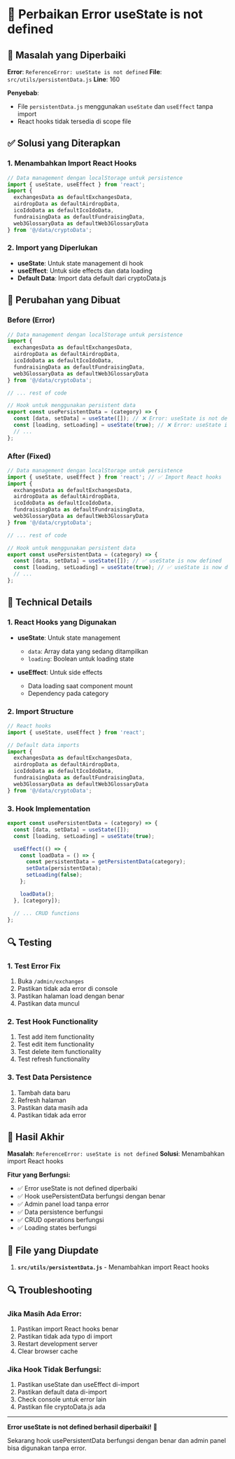 # 🔧 Perbaikan Error useState is not defined

## 🎯 **Masalah yang Diperbaiki**

**Error**: `ReferenceError: useState is not defined`
**File**: `src/utils/persistentData.js`
**Line**: 160

**Penyebab**: 
- File `persistentData.js` menggunakan `useState` dan `useEffect` tanpa import
- React hooks tidak tersedia di scope file

## ✅ **Solusi yang Diterapkan**

### **1. Menambahkan Import React Hooks**
```javascript
// Data management dengan localStorage untuk persistence
import { useState, useEffect } from 'react';
import { 
  exchangesData as defaultExchangesData, 
  airdropData as defaultAirdropData, 
  icoIdoData as defaultIcoIdoData, 
  fundraisingData as defaultFundraisingData, 
  web3GlossaryData as defaultWeb3GlossaryData 
} from '@/data/cryptoData';
```

### **2. Import yang Diperlukan**
- **useState**: Untuk state management di hook
- **useEffect**: Untuk side effects dan data loading
- **Default Data**: Import data default dari cryptoData.js

## 🚀 **Perubahan yang Dibuat**

### **Before (Error)**
```javascript
// Data management dengan localStorage untuk persistence
import { 
  exchangesData as defaultExchangesData, 
  airdropData as defaultAirdropData, 
  icoIdoData as defaultIcoIdoData, 
  fundraisingData as defaultFundraisingData, 
  web3GlossaryData as defaultWeb3GlossaryData 
} from '@/data/cryptoData';

// ... rest of code

// Hook untuk menggunakan persistent data
export const usePersistentData = (category) => {
  const [data, setData] = useState([]); // ❌ Error: useState is not defined
  const [loading, setLoading] = useState(true); // ❌ Error: useState is not defined
  // ...
};
```

### **After (Fixed)**
```javascript
// Data management dengan localStorage untuk persistence
import { useState, useEffect } from 'react'; // ✅ Import React hooks
import { 
  exchangesData as defaultExchangesData, 
  airdropData as defaultAirdropData, 
  icoIdoData as defaultIcoIdoData, 
  fundraisingData as defaultFundraisingData, 
  web3GlossaryData as defaultWeb3GlossaryData 
} from '@/data/cryptoData';

// ... rest of code

// Hook untuk menggunakan persistent data
export const usePersistentData = (category) => {
  const [data, setData] = useState([]); // ✅ useState is now defined
  const [loading, setLoading] = useState(true); // ✅ useState is now defined
  // ...
};
```

## 🎯 **Technical Details**

### **1. React Hooks yang Digunakan**
- **useState**: Untuk state management
  - `data`: Array data yang sedang ditampilkan
  - `loading`: Boolean untuk loading state

- **useEffect**: Untuk side effects
  - Data loading saat component mount
  - Dependency pada category

### **2. Import Structure**
```javascript
// React hooks
import { useState, useEffect } from 'react';

// Default data imports
import { 
  exchangesData as defaultExchangesData, 
  airdropData as defaultAirdropData, 
  icoIdoData as defaultIcoIdoData, 
  fundraisingData as defaultFundraisingData, 
  web3GlossaryData as defaultWeb3GlossaryData 
} from '@/data/cryptoData';
```

### **3. Hook Implementation**
```javascript
export const usePersistentData = (category) => {
  const [data, setData] = useState([]);
  const [loading, setLoading] = useState(true);

  useEffect(() => {
    const loadData = () => {
      const persistentData = getPersistentData(category);
      setData(persistentData);
      setLoading(false);
    };

    loadData();
  }, [category]);

  // ... CRUD functions
};
```

## 🔍 **Testing**

### **1. Test Error Fix**
1. Buka `/admin/exchanges`
2. Pastikan tidak ada error di console
3. Pastikan halaman load dengan benar
4. Pastikan data muncul

### **2. Test Hook Functionality**
1. Test add item functionality
2. Test edit item functionality
3. Test delete item functionality
4. Test refresh functionality

### **3. Test Data Persistence**
1. Tambah data baru
2. Refresh halaman
3. Pastikan data masih ada
4. Pastikan tidak ada error

## 🚀 **Hasil Akhir**

**Masalah**: `ReferenceError: useState is not defined`
**Solusi**: Menambahkan import React hooks

**Fitur yang Berfungsi:**
- ✅ Error useState is not defined diperbaiki
- ✅ Hook usePersistentData berfungsi dengan benar
- ✅ Admin panel load tanpa error
- ✅ Data persistence berfungsi
- ✅ CRUD operations berfungsi
- ✅ Loading states berfungsi

## 📱 **File yang Diupdate**

1. **`src/utils/persistentData.js`** - Menambahkan import React hooks

## 🔍 **Troubleshooting**

### **Jika Masih Ada Error:**
1. Pastikan import React hooks benar
2. Pastikan tidak ada typo di import
3. Restart development server
4. Clear browser cache

### **Jika Hook Tidak Berfungsi:**
1. Pastikan useState dan useEffect di-import
2. Pastikan default data di-import
3. Check console untuk error lain
4. Pastikan file cryptoData.js ada

---

**Error useState is not defined berhasil diperbaiki!** 🎯

Sekarang hook usePersistentData berfungsi dengan benar dan admin panel bisa digunakan tanpa error.
